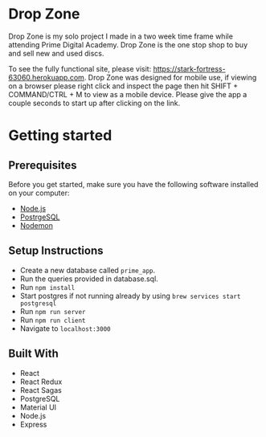 
# Drop Zone
Drop Zone is my solo project I made in a two week time frame while attending Prime Digital Academy. Drop Zone is the one stop shop to buy and sell new and used discs.

To see the fully functional site, please visit: https://stark-fortress-63060.herokuapp.com.  Drop Zone was designed for mobile use, if viewing on a browser please right click and inspect the page then hit SHIFT + COMMAND/CTRL + M to view as a mobile device. Please give the app a couple seconds to start up after clicking on the link.

# Getting started

## Prerequisites

Before you get started, make sure you have the following software installed on your computer:

- [Node.js](https://nodejs.org/en/)
- [PostrgeSQL](https://www.postgresql.org/)
- [Nodemon](https://nodemon.io/)

## Setup Instructions
- Create a new database called `prime_app`.
- Run the queries provided in database.sql.
- Run `npm install`
- Start postgres if not running already by using `brew services start postgresql`
- Run `npm run server`
- Run `npm run client`
- Navigate to `localhost:3000`

##  Built With
- React
- React Redux
- React Sagas
- PostgreSQL
- Material UI
- Node.js
- Express

